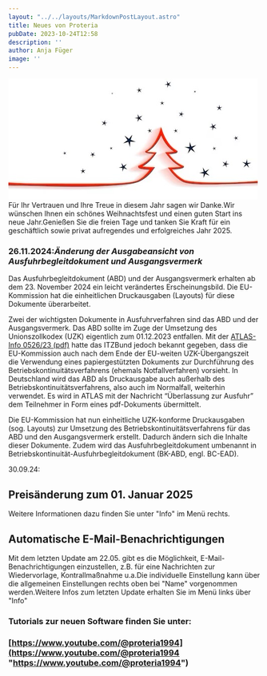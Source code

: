 ```yaml
---
layout: "../../layouts/MarkdownPostLayout.astro"
title: Neues von Proteria 
pubDate: 2023-10-24T12:58
description: ''
author: Anja Füger
image: ''
---
```


![](../../images/posts/Weihnachtsmotiv1-1b2966.jpg)Für Ihr Vertrauen und Ihre Treue in diesem Jahr sagen wir Danke.Wir wünschen Ihnen ein schönes Weihnachtsfest und einen guten Start ins neue Jahr.Genießen Sie die freien Tage und tanken Sie Kraft für ein geschäftlich sowie privat aufregendes und erfolgreiches Jahr 2025.





### 26.11.2024:***Änderung der Ausgabeansicht von Ausfuhrbegleitdokument und Ausgangsvermerk*** 

Das Ausfuhrbegleitdokument (ABD) und der Ausgangsvermerk erhalten ab dem 23. November 2024 ein leicht verändertes Erscheinungsbild. Die EU-Kommission hat die einheitlichen Druckausgaben (Layouts) für diese Dokumente überarbeitet.

Zwei der wichtigsten Dokumente in Ausfuhrverfahren sind das ABD und der Ausgangsvermerk. Das ABD sollte im Zuge der Umsetzung des Unionszollkodex (UZK) eigentlich zum 01.12.2023 entfallen. Mit der [ATLAS-Info 0526/23 (pdf)](https://www.zoll.de/SharedDocs/Downloads/DE/Links-fuer-Inhaltseiten/Fachthemen/Zoelle/Atlas/2023/info_0526_23.pdf?__blob=publicationFile&amp;v=3 "https://www.zoll.de/SharedDocs/Downloads/DE/Links-fuer-Inhaltseiten/Fachthemen/Zoelle/Atlas/2023/info_0526_23.pdf?__blob=publicationFile&amp;v=3") hatte das ITZBund jedoch bekannt gegeben, dass die EU-Kommission auch nach dem Ende der EU-weiten UZK-Übergangszeit die Verwendung eines papiergestützten Dokuments zur Durchführung des Betriebskontinuitätsverfahrens (ehemals Notfallverfahren) vorsieht. In Deutschland wird das ABD als Druckausgabe auch außerhalb des Betriebskontinuitätsverfahrens, also auch im Normalfall, weiterhin verwendet. Es wird in ATLAS mit der Nachricht “Überlassung zur Ausfuhr” dem Teilnehmer in Form eines pdf-Dokuments übermittelt.

Die EU-Kommission hat nun einheitliche UZK-konforme Druckausgaben (sog. Layouts) zur Umsetzung des Betriebskontinuitätsverfahrens für das ABD und den Ausgangsvermerk erstellt. Dadurch ändern sich die Inhalte dieser Dokumente. Zudem wird das Ausfuhrbegleitdokument umbenannt in Betriebskontinuität-Ausfuhrbegleitdokument (BK-ABD, engl. BC-EAD).



30\.09.24:

## Preisänderung zum 01. Januar 2025

Weitere Informationen dazu finden Sie unter \"Info\" im Menü rechts.

## Automatische E-Mail-Benachrichtigungen

Mit dem letzten Update am 22.05. gibt es die Möglichkeit, E-Mail-Benachrichtigungen einzustellen, z.B. für eine Nachrichten zur Wiedervorlage, Kontrallmaßnahme u.a.Die individuelle Einstellung kann über die allgemeinen Einstellungen rechts oben bei \"Name\" vorgenommen werden.Weitere Infos zum letzten Update erhalten Sie im Menü links über \"Info\"

#### 

### Tutorials zur neuen Software finden Sie unter:

### [https://www.youtube.com/@proteria1994](https://www.youtube.com/@proteria1994 "https://www.youtube.com/@proteria1994")